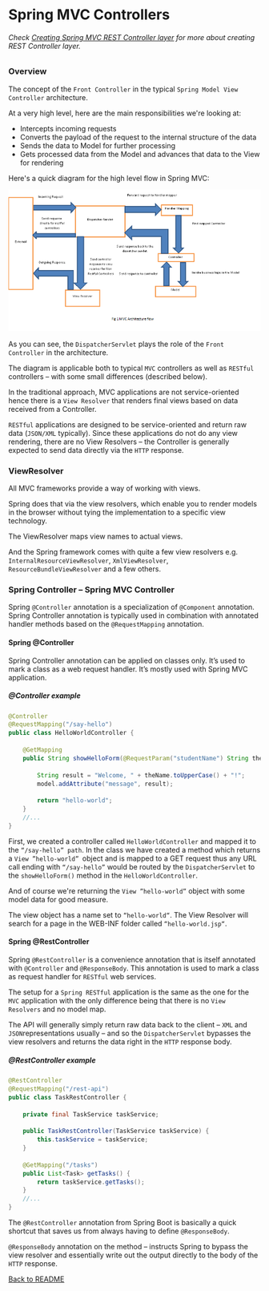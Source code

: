 # Spring MVC Controllers

###### Check [Creating Spring MVC REST Controller layer](spring_controllers.md) for more about creating REST Controller layer. 

### Overview

 The concept of the ```Front Controller``` in the typical ```Spring Model View Controller``` architecture.

At a very high level, here are the main responsibilities we're looking at:

   - Intercepts incoming requests
   - Converts the payload of the request to the internal structure of the data
   - Sends the data to Model for further processing
   - Gets processed data from the Model and advances that data to the View for rendering

Here's a quick diagram for the high level flow in Spring MVC:

 ![MVC architecture](image/mvc_architecture.png)
 
 As you can see, the ```DispatcherServlet``` plays the role of the ```Front Controller``` in the architecture.
 
 The diagram is applicable both to typical ```MVC``` controllers as well as ```RESTful``` controllers –
  with some small differences (described below).
 
 In the traditional approach, MVC applications are not service-oriented hence there is a
  ```View Resolver``` that renders final views based on data received from a Controller.
 
 ```RESTful``` applications are designed to be service-oriented and return raw data (```JSON/XML``` typically). 
 Since these applications do not do any view rendering, there are no View Resolvers – the Controller 
 is generally expected to send data directly via the ```HTTP``` response.
 
 ### ViewResolver
 
 All MVC frameworks provide a way of working with views.
 
 Spring does that via the view resolvers, which enable you to render models in the 
 browser without tying the implementation to a specific view technology.
 
 The ViewResolver maps view names to actual views.
 
 And the Spring framework comes with quite a few view resolvers e.g. 
 ```InternalResourceViewResolver```, ```XmlViewResolver```, ```ResourceBundleViewResolver``` and a few others.
 
 ### Spring Controller – Spring MVC Controller
 
Spring ```@Controller``` annotation is a specialization of ```@Component``` annotation. Spring Controller annotation 
is typically used in combination with annotated handler methods based on the ```@RequestMapping``` annotation.

#### Spring @Controller

Spring Controller annotation can be applied on classes only. It’s used to mark a class as a web 
request handler. It’s mostly used with Spring MVC application.

##### @Controller example

```java
@Controller
@RequestMapping("/say-hello")
public class HelloWorldController {

    @GetMapping
    public String showHelloForm(@RequestParam("studentName") String theName, Model model) {
    
        String result = "Welcome, " + theName.toUpperCase() + "!";
        model.addAttribute("message", result);
    
        return "hello-world";
    }
    //...
}
```

First, we created a controller called ```HelloWorldController``` and mapped it to the ```“/say-hello” path```. 
In the class we have created a method which returns a ```View ”hello-world” ```object and is mapped to a GET 
request thus any URL call ending with ```“/say-hello”``` would be routed by the ```DispatcherServlet``` to the 
```showHelloForm()``` method in the ```HelloWorldController```.

And of course we're returning the ```View ”hello-world”``` object with some model data for good measure.

The view object has a name set to ```“hello-world“```. The View Resolver will search 
for a page in the WEB-INF folder called ```“hello-world.jsp“```.

#### Spring @RestController

Spring ```@RestController``` is a convenience annotation that is itself annotated with ```@Controller``` and 
```@ResponseBody```. This annotation is used to mark a class as request handler for ```RESTful``` web services.

The setup for a ```Spring RESTful``` application is the same as the one for the ```MVC``` 
application with the only difference being that there is no ```View Resolvers``` and no model map.

The API will generally simply return raw data back to the client – ```XML``` and ```JSON```representations usually – 
and so the ```DispatcherServlet``` bypasses the view resolvers and returns the data right in the ```HTTP``` response body.

##### @RestController example

```java
@RestController
@RequestMapping("/rest-api")
public class TaskRestController {

    private final TaskService taskService;

    public TaskRestController(TaskService taskService) {
        this.taskService = taskService;
    }

    @GetMapping("/tasks")
    public List<Task> getTasks() {
        return taskService.getTasks();
    }
    //...
}
```

The ```@RestController``` annotation from Spring Boot is basically a quick shortcut that saves us from 
always having to define ```@ResponseBody```.

```@ResponseBody``` annotation on the method – instructs Spring to bypass 
the view resolver and essentially write out the output directly to the body of the ```HTTP``` response.

[Back to README](../README.md)